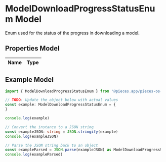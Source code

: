 
# ModelDownloadProgressStatusEnum Model

Enum used for the status of the progress in downloading a model.

## Properties Model

Name | Type
------------ | -------------

## Example Model

```typescript
import { ModelDownloadProgressStatusEnum } from '@pieces.app/pieces-os-client'

// TODO: Update the object below with actual values
const example: ModelDownloadProgressStatusEnum = {
}

console.log(example)

// Convert the instance to a JSON string
const exampleJSON: string = JSON.stringify(example)
console.log(exampleJSON)

// Parse the JSON string back to an object
const exampleParsed = JSON.parse(exampleJSON) as ModelDownloadProgressStatusEnum
console.log(exampleParsed)
```


